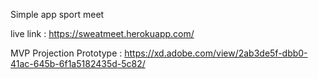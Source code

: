 Simple app sport meet

live link :  https://sweatmeet.herokuapp.com/

MVP Projection Prototype : https://xd.adobe.com/view/2ab3de5f-dbb0-41ac-645b-6f1a5182435d-5c82/
